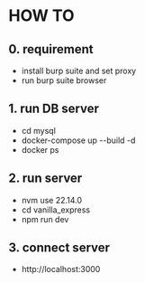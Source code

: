 # HOW TO
## 0. requirement
 - install burp suite and set proxy
 - run burp suite browser

## 1. run DB server
 - cd mysql
 - docker-compose up --build -d
 - docker ps

## 2. run server
 - nvm use 22.14.0
 - cd vanilla_express
 - npm run dev

## 3. connect server
 - http://localhost:3000

